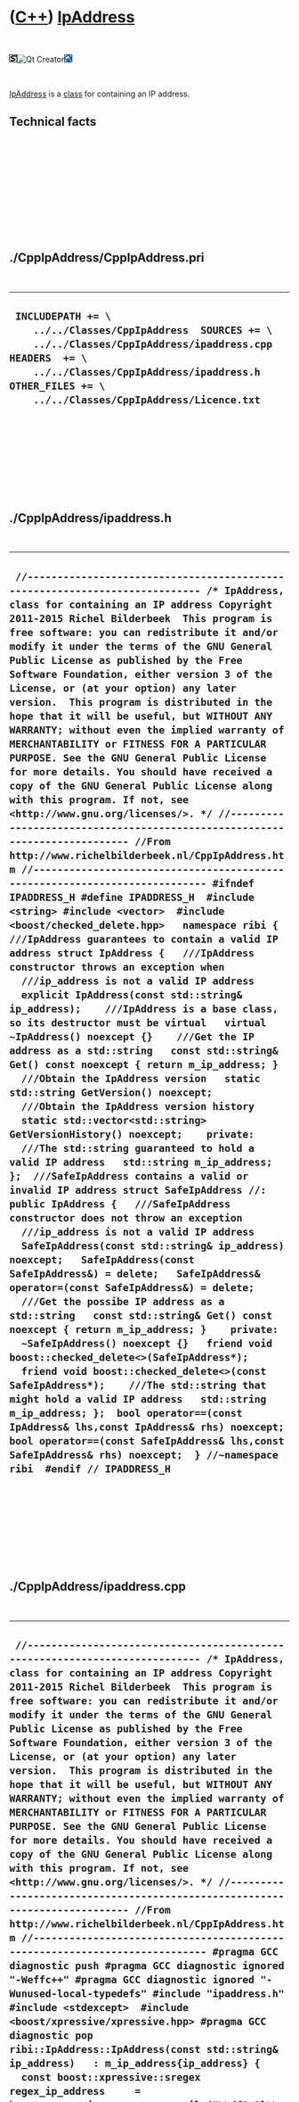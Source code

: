 
 

 

 

 

 

([C++](Cpp.md)) [IpAddress](CppIpAddress.md)
==============================================

 

![STL](PicStl.png)![Qt
Creator](PicQtCreator.png)![Lubuntu](PicLubuntu.png)

 

[IpAddress](CppIpAddress.md) is a [class](CppClass.md) for containing
an IP address.

Technical facts
---------------

 

 

 

 

 

 

./CppIpAddress/CppIpAddress.pri
-------------------------------

 

  --------------------------------------------------------------------------------------------------------------------------------------------------------------------------------------------------------------------------------------
  ` INCLUDEPATH += \     ../../Classes/CppIpAddress  SOURCES += \     ../../Classes/CppIpAddress/ipaddress.cpp  HEADERS  += \     ../../Classes/CppIpAddress/ipaddress.h  OTHER_FILES += \     ../../Classes/CppIpAddress/Licence.txt`
  --------------------------------------------------------------------------------------------------------------------------------------------------------------------------------------------------------------------------------------

 

 

 

 

 

./CppIpAddress/ipaddress.h
--------------------------

 

  -----------------------------------------------------------------------------------------------------------------------------------------------------------------------------------------------------------------------------------------------------------------------------------------------------------------------------------------------------------------------------------------------------------------------------------------------------------------------------------------------------------------------------------------------------------------------------------------------------------------------------------------------------------------------------------------------------------------------------------------------------------------------------------------------------------------------------------------------------------------------------------------------------------------------------------------------------------------------------------------------------------------------------------------------------------------------------------------------------------------------------------------------------------------------------------------------------------------------------------------------------------------------------------------------------------------------------------------------------------------------------------------------------------------------------------------------------------------------------------------------------------------------------------------------------------------------------------------------------------------------------------------------------------------------------------------------------------------------------------------------------------------------------------------------------------------------------------------------------------------------------------------------------------------------------------------------------------------------------------------------------------------------------------------------------------------------------------------------------------------------------------------------------------------------------------------------------------------------------------------------------------------------------------------------------------------------------------------------------------------------------------------------------------------------------------------------------------------------------------------------------------------------------------------------------------------------------------------------------------------------------------------------------------------------------------------------------------------------------------------------------------------------------------------------------------------------------------------------------------------------------------
  ` //--------------------------------------------------------------------------- /* IpAddress, class for containing an IP address Copyright 2011-2015 Richel Bilderbeek  This program is free software: you can redistribute it and/or modify it under the terms of the GNU General Public License as published by the Free Software Foundation, either version 3 of the License, or (at your option) any later version.  This program is distributed in the hope that it will be useful, but WITHOUT ANY WARRANTY; without even the implied warranty of MERCHANTABILITY or FITNESS FOR A PARTICULAR PURPOSE. See the GNU General Public License for more details. You should have received a copy of the GNU General Public License along with this program. If not, see <http://www.gnu.org/licenses/>. */ //--------------------------------------------------------------------------- //From http://www.richelbilderbeek.nl/CppIpAddress.htm //--------------------------------------------------------------------------- #ifndef IPADDRESS_H #define IPADDRESS_H  #include <string> #include <vector>  #include <boost/checked_delete.hpp>   namespace ribi {  ///IpAddress guarantees to contain a valid IP address struct IpAddress {   ///IpAddress constructor throws an exception when   ///ip_address is not a valid IP address   explicit IpAddress(const std::string& ip_address);    ///IpAddress is a base class, so its destructor must be virtual   virtual ~IpAddress() noexcept {}    ///Get the IP address as a std::string   const std::string& Get() const noexcept { return m_ip_address; }    ///Obtain the IpAddress version   static std::string GetVersion() noexcept;    ///Obtain the IpAddress version history   static std::vector<std::string> GetVersionHistory() noexcept;    private:   ///The std::string guaranteed to hold a valid IP address   std::string m_ip_address; };  ///SafeIpAddress contains a valid or invalid IP address struct SafeIpAddress //: public IpAddress {   ///SafeIpAddress constructor does not throw an exception   ///ip_address is not a valid IP address   SafeIpAddress(const std::string& ip_address) noexcept;   SafeIpAddress(const SafeIpAddress&) = delete;   SafeIpAddress& operator=(const SafeIpAddress&) = delete;    ///Get the possibe IP address as a std::string   const std::string& Get() const noexcept { return m_ip_address; }    private:   ~SafeIpAddress() noexcept {}   friend void boost::checked_delete<>(SafeIpAddress*);   friend void boost::checked_delete<>(const SafeIpAddress*);    ///The std::string that might hold a valid IP address   std::string m_ip_address; };  bool operator==(const IpAddress& lhs,const IpAddress& rhs) noexcept; bool operator==(const SafeIpAddress& lhs,const SafeIpAddress& rhs) noexcept;  } //~namespace ribi  #endif // IPADDRESS_H`
  -----------------------------------------------------------------------------------------------------------------------------------------------------------------------------------------------------------------------------------------------------------------------------------------------------------------------------------------------------------------------------------------------------------------------------------------------------------------------------------------------------------------------------------------------------------------------------------------------------------------------------------------------------------------------------------------------------------------------------------------------------------------------------------------------------------------------------------------------------------------------------------------------------------------------------------------------------------------------------------------------------------------------------------------------------------------------------------------------------------------------------------------------------------------------------------------------------------------------------------------------------------------------------------------------------------------------------------------------------------------------------------------------------------------------------------------------------------------------------------------------------------------------------------------------------------------------------------------------------------------------------------------------------------------------------------------------------------------------------------------------------------------------------------------------------------------------------------------------------------------------------------------------------------------------------------------------------------------------------------------------------------------------------------------------------------------------------------------------------------------------------------------------------------------------------------------------------------------------------------------------------------------------------------------------------------------------------------------------------------------------------------------------------------------------------------------------------------------------------------------------------------------------------------------------------------------------------------------------------------------------------------------------------------------------------------------------------------------------------------------------------------------------------------------------------------------------------------------------------------------------------------

 

 

 

 

 

./CppIpAddress/ipaddress.cpp
----------------------------

 

  -------------------------------------------------------------------------------------------------------------------------------------------------------------------------------------------------------------------------------------------------------------------------------------------------------------------------------------------------------------------------------------------------------------------------------------------------------------------------------------------------------------------------------------------------------------------------------------------------------------------------------------------------------------------------------------------------------------------------------------------------------------------------------------------------------------------------------------------------------------------------------------------------------------------------------------------------------------------------------------------------------------------------------------------------------------------------------------------------------------------------------------------------------------------------------------------------------------------------------------------------------------------------------------------------------------------------------------------------------------------------------------------------------------------------------------------------------------------------------------------------------------------------------------------------------------------------------------------------------------------------------------------------------------------------------------------------------------------------------------------------------------------------------------------------------------------------------------------------------------------------------------------------------------------------------------------------------------------------------------------------------------------------------------------------------------------------------------------------------------------------------------------------------------------------------------------------------------------------------------------------------------------------------------------------------
  ` //--------------------------------------------------------------------------- /* IpAddress, class for containing an IP address Copyright 2011-2015 Richel Bilderbeek  This program is free software: you can redistribute it and/or modify it under the terms of the GNU General Public License as published by the Free Software Foundation, either version 3 of the License, or (at your option) any later version.  This program is distributed in the hope that it will be useful, but WITHOUT ANY WARRANTY; without even the implied warranty of MERCHANTABILITY or FITNESS FOR A PARTICULAR PURPOSE. See the GNU General Public License for more details. You should have received a copy of the GNU General Public License along with this program. If not, see <http://www.gnu.org/licenses/>. */ //--------------------------------------------------------------------------- //From http://www.richelbilderbeek.nl/CppIpAddress.htm //--------------------------------------------------------------------------- #pragma GCC diagnostic push #pragma GCC diagnostic ignored "-Weffc++" #pragma GCC diagnostic ignored "-Wunused-local-typedefs" #include "ipaddress.h"  #include <stdexcept>  #include <boost/xpressive/xpressive.hpp> #pragma GCC diagnostic pop  ribi::IpAddress::IpAddress(const std::string& ip_address)   : m_ip_address{ip_address} {   const boost::xpressive::sregex regex_ip_address     = boost::xpressive::sregex::compile("\\d{1,3}\\.\\d{1,3}\\.\\d{1,3}\\.\\d{1,3}");   if(!boost::xpressive::regex_match(ip_address,regex_ip_address))   {     throw std::logic_error("Invalid IP address");   } }  std::string ribi::IpAddress::GetVersion() noexcept {   return "1.1"; }  std::vector<std::string> ribi::IpAddress::GetVersionHistory() noexcept {   return {     "2011-06-08: version 1.0: initial version",     "2013-09-02: version 1.1: replaced Boost.Regex by Boost.Xpressive"   }; }  ribi::SafeIpAddress::SafeIpAddress(const std::string& ip_address) noexcept   : m_ip_address(ip_address) {  }  bool ribi::operator==(const IpAddress& lhs,const IpAddress& rhs) noexcept {   return lhs.Get() == rhs.Get(); }  bool ribi::operator==(const SafeIpAddress& lhs,const SafeIpAddress& rhs) noexcept {   return lhs.Get() == rhs.Get(); }`
  -------------------------------------------------------------------------------------------------------------------------------------------------------------------------------------------------------------------------------------------------------------------------------------------------------------------------------------------------------------------------------------------------------------------------------------------------------------------------------------------------------------------------------------------------------------------------------------------------------------------------------------------------------------------------------------------------------------------------------------------------------------------------------------------------------------------------------------------------------------------------------------------------------------------------------------------------------------------------------------------------------------------------------------------------------------------------------------------------------------------------------------------------------------------------------------------------------------------------------------------------------------------------------------------------------------------------------------------------------------------------------------------------------------------------------------------------------------------------------------------------------------------------------------------------------------------------------------------------------------------------------------------------------------------------------------------------------------------------------------------------------------------------------------------------------------------------------------------------------------------------------------------------------------------------------------------------------------------------------------------------------------------------------------------------------------------------------------------------------------------------------------------------------------------------------------------------------------------------------------------------------------------------------------------------------

 

 

 

 

 

 

